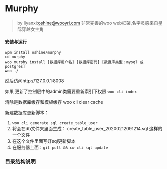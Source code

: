 # Murphy
>by liyanxi:oshine@wooyri.com
>非常完善的woo web框架,名字灵感来自星际穿越女主角

#### 安装与运行
```
wpm install oshine/murphy
cd murphy
woo murphy install [数据库用户名] [数据库密码] [数据库类型：mysql 或 postgres]
woo ./
```

然后访问http://127.0.0.1:8008


如果 更新了控制层中的admin类需要重新索引下权限
`woo cli index`

清除是数据库缓存和模板缓存
woo cli clear cache

新建数据库更新脚本：

1.  `woo cli generate sql create_table_user`
2.  将会在db文件夹里面生成： create_table_user_20200212091214.sql 这样的一个文件
3.  在这个文件里面写好sql更新脚本
4.  在服务器上面：`git pull && cw cli sql update`

### 目录结构说明
```

```

